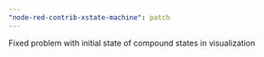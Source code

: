 ```yaml
---
"node-red-contrib-xstate-machine": patch
---
```


Fixed problem with initial state of compound states in visualization
